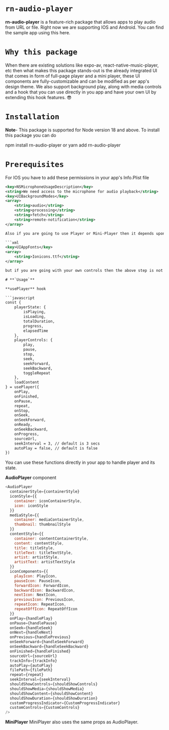 # **`rn-audio-player`** 
**rn-audio-player** is a feature-rich package that allows apps to play audio from URL or file. Right now we are supporting IOS and Android. You can find the sample app using this here.

# **`Why this package`**
When there are existing solutions like expo-av, react-native-music-player, etc then what makes this package stands-out is the already integrated UI that comes in form of full-page player and a mini player, these UI components are fully-customizable and can be modified as per app's design theme. We also support background play, along with media controls and a hook that you can use directly in you app and have your own UI by extending this hook features. 😎

# **`Installation`**
**Note**- This package is supported for Node version 18 and above.
To install this package you can do 

npm install rn-audio-player
or 
yarn add rn-audio-player

# **`Prerequisites`**

For IOS you have to add these permissions in your app's Info.Plist file 

```xml
<key>NSMicrophoneUsageDescription</key>
<string>We need access to the microphone for audio playback</string>
<key>UIBackgroundModes</key>
<array>
    <string>audio</string>
    <string>processing</string>
    <string>fetch</string>
    <string>remote-notification</string>
</array>

Also if you are going to use Player or Mini-Player then it depends upon **`react-native-vector-icons`** so you have to add below permission.

```xml
<key>UIAppFonts</key>
<array>
    <string>Ionicons.ttf</string>
</array>

but if you are going with your own controls then the above step is not needed.

# **`Usage`**

**usePlayer** hook

```javascript
const {
    playerState: {
        isPlaying,
        isLoading,
        totalDuration,
        progress,
        elapsedTime
    },
    playerControls: {
        play,
        pause,
        stop,
        seek,
        seekForward,
        seekBackward,
        toggleRepeat
    },
    loadContent
} = usePlayer({
    onPlay,
    onFinished,
    onPause,
    repeat,
    onStop,
    onSeek,
    onSeekForward,
    onReady,
    onSeekBackward,
    onProgress,
    sourceUrl,
    seekInterval = 3, // default is 3 secs
    autoPlay = false, // default is false
})
```

You can use these functions directly in your app to handle player and its state.

**AudioPlayer** component

```javascript
<AudioPlayer
  containerStyle={containerStyle}
  iconStyle={{
    container: iconContainerStyle,
    icon: iconStyle
  }}
  mediaStyle={{
    container: mediaContainerStyle,
    thumbnail: thumbnailStyle
  }}
  contentStyle={{
    container: contentContainerStyle,
    content: contentStyle,
    title: titleStyle,
    titleText: titleTextStyle,
    artist: artistStyle,
    artistText: artistTextStyle
  }}
  iconComponents={{
    playIcon: PlayIcon,
    pauseIcon: PauseIcon,
    forwardIcon: ForwardIcon,
    backwardIcon: BackwardIcon,
    nextIcon: NextIcon,
    previousIcon: PreviousIcon,
    repeatIcon: RepeatIcon,
    repeatOffIcon: RepeatOffIcon
  }}
  onPlay={handlePlay}
  onPause={handlePause}
  onSeek={handleSeek}
  onNext={handleNext}
  onPrevious={handlePrevious}
  onSeekForward={handleSeekForward}
  onSeekBackward={handleSeekBackward}
  onFinished={handleFinished}
  sourceUrl={sourceUrl}
  trackInfo={trackInfo}
  autoPlay={autoPlay}
  filePath={filePath}
  repeat={repeat}
  seekInterval={seekInterval}
  shouldShowControls={shouldShowControls}
  shouldShowMedia={shouldShowMedia}
  shouldShowContent={shouldShowContent}
  shouldShowDuration={shouldShowDuration}
  customProgressIndicator={CustomProgressIndicator}
  customControls={CustomControls}
/>
```

**MiniPlayer**
MiniPlayer also uses the same props as AudioPlayer.